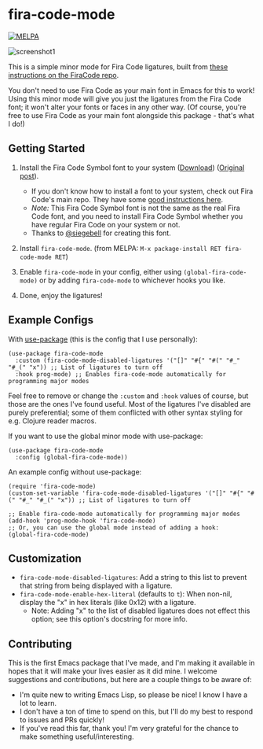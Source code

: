 fira-code-mode
===
[![MELPA](https://melpa.org/packages/fira-code-mode-badge.svg)](https://melpa.org/#/fira-code-mode)

![screenshot1](https://github.com/jming422/fira-code-mode/raw/master/screenshots/screenshot1.png)

This is a simple minor mode for Fira Code ligatures, built from [these instructions on the FiraCode repo](https://github.com/tonsky/FiraCode/wiki/Emacs-instructions#using-prettify-symbols).

You don't need to use Fira Code as your main font in Emacs for this to work! Using this minor mode will give you just the ligatures from the Fira Code font; it won't alter your fonts or faces in any other way. (Of course, you're free to use Fira Code as your main font alongside this package - that's what I do!)

## Getting Started

1. Install the Fira Code Symbol font to your system ([Download](https://raw.githubusercontent.com/jming422/fira-code-mode/master/fonts/FiraCode-Regular-Symbol.otf)) ([Original post](https://github.com/tonsky/FiraCode/issues/211#issuecomment-239058632)).
   - If you don't know how to install a font to your system, check out Fira Code's main repo. They have some [good instructions here](https://github.com/tonsky/FiraCode/wiki/Installing).
   - *Note:* This Fira Code Symbol font is not the same as the real Fira Code font, and you need to install Fira Code Symbol whether you have regular Fira Code on your system or not.
   - Thanks to [@siegebell](https://github.com/siegebell) for creating this font.

2. Install `fira-code-mode`. (from MELPA: `M-x package-install RET fira-code-mode RET`)

3. Enable `fira-code-mode` in your config, either using `(global-fira-code-mode)` or by adding `fira-code-mode` to whichever hooks you like.

4. Done, enjoy the ligatures!

## Example Configs
With [use-package](https://github.com/jwiegley/use-package) (this is the config that I use personally):
```elisp
(use-package fira-code-mode
  :custom (fira-code-mode-disabled-ligatures '("[]" "#{" "#(" "#_" "#_(" "x")) ;; List of ligatures to turn off
  :hook prog-mode) ;; Enables fira-code-mode automatically for programming major modes
```
Feel free to remove or change the `:custom` and `:hook` values of course, but those are the ones I've found useful. Most of the ligatures I've disabled are purely preferential; some of them conflicted with other syntax styling for e.g. Clojure reader macros.

If you want to use the global minor mode with use-package:
```elisp
(use-package fira-code-mode
  :config (global-fira-code-mode))
```

An example config without use-package:
```elisp
(require 'fira-code-mode)
(custom-set-variable 'fira-code-mode-disabled-ligatures '("[]" "#{" "#(" "#_" "#_(" "x")) ;; List of ligatures to turn off

;; Enable fira-code-mode automatically for programming major modes
(add-hook 'prog-mode-hook 'fira-code-mode)
;; Or, you can use the global mode instead of adding a hook:
(global-fira-code-mode)
```


## Customization
 - `fira-code-mode-disabled-ligatures`: Add a string to this list to prevent that string from being displayed with a ligature.
 - `fira-code-mode-enable-hex-literal` (defaults to `t`): When non-nil, display the \"x\" in hex literals (like 0x12) with a ligature.
   - Note: Adding \"x\" to the list of disabled ligatures does not effect this option; see this option's docstring for more info.


## Contributing

This is the first Emacs package that I've made, and I'm making it available in hopes that it will make your lives easier as it did mine. I welcome suggestions and contributions, but here are a couple things to be aware of:
- I'm quite new to writing Emacs Lisp, so please be nice! I know I have a lot to learn.
- I don't have a ton of time to spend on this, but I'll do my best to respond to issues and PRs quickly!
- If you've read this far, thank you! I'm very grateful for the chance to make something useful/interesting.
